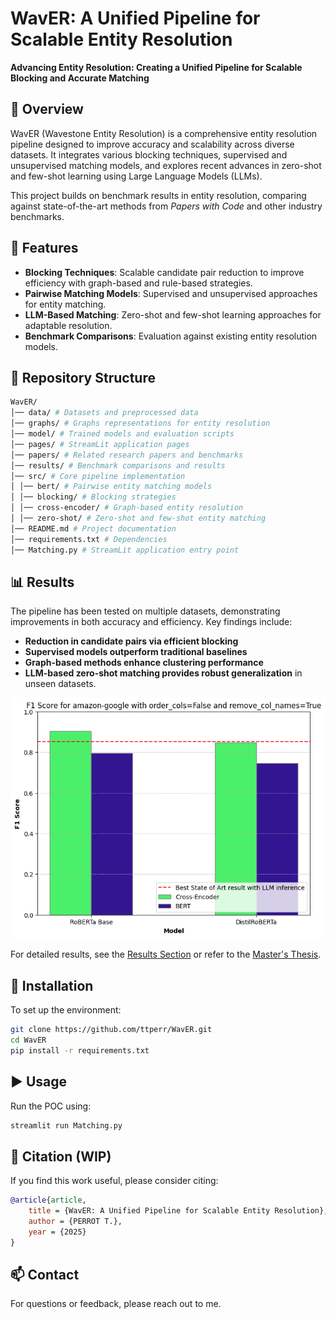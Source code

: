 # WavER: A Unified Pipeline for Scalable Entity Resolution

**Advancing Entity Resolution: Creating a Unified Pipeline for Scalable Blocking and Accurate Matching**

## 📌 Overview

WavER (Wavestone Entity Resolution) is a comprehensive entity resolution pipeline designed to improve accuracy and
scalability across diverse datasets. It integrates various blocking techniques, supervised and unsupervised matching
models, and explores recent advances in zero-shot and few-shot learning using Large Language Models (LLMs).

This project builds on benchmark results in entity resolution, comparing against state-of-the-art methods from _Papers
with Code_ and other industry benchmarks.

## 🚀 Features

- **Blocking Techniques**: Scalable candidate pair reduction to improve efficiency with graph-based and rule-based
  strategies.
- **Pairwise Matching Models**: Supervised and unsupervised approaches for entity matching.
- **LLM-Based Matching**: Zero-shot and few-shot learning approaches for adaptable resolution.
- **Benchmark Comparisons**: Evaluation against existing entity resolution models.

## 📂 Repository Structure

```bash
WavER/
│── data/ # Datasets and preprocessed data
│── graphs/ # Graphs representations for entity resolution
│── model/ # Trained models and evaluation scripts
│── pages/ # StreamLit application pages
│── papers/ # Related research papers and benchmarks
│── results/ # Benchmark comparisons and results
│── src/ # Core pipeline implementation
│ │── bert/ # Pairwise entity matching models
│ │── blocking/ # Blocking strategies
│ │── cross-encoder/ # Graph-based entity resolution
│ │── zero-shot/ # Zero-shot and few-shot entity matching
│── README.md # Project documentation
│── requirements.txt # Dependencies
│── Matching.py # StreamLit application entry point
```

## 📊 Results

The pipeline has been tested on multiple datasets, demonstrating improvements in both accuracy and efficiency. Key findings include:

- **Reduction in candidate pairs via efficient blocking**
- **Supervised models outperform traditional baselines**
- **Graph-based methods enhance clustering performance**
- **LLM-based zero-shot matching provides robust generalization** in unseen datasets.

![Amazon-Google F1 Score](./images/crossencoder_vs_bert.png)

For detailed results, see the [Results Section](./results/) or refer to the [Master's Thesis](#).

## 🔧 Installation

To set up the environment:

```bash
git clone https://github.com/ttperr/WavER.git
cd WavER
pip install -r requirements.txt
```

## ▶️ Usage

Run the POC using:

```bash
streamlit run Matching.py
```

## 📖 Citation (WIP)

If you find this work useful, please consider citing:

```bibtex
@article{article,
    title = {WavER: A Unified Pipeline for Scalable Entity Resolution},
    author = {PERROT T.},
    year = {2025}
}
```

## 📫 Contact

For questions or feedback, please reach out to me.
